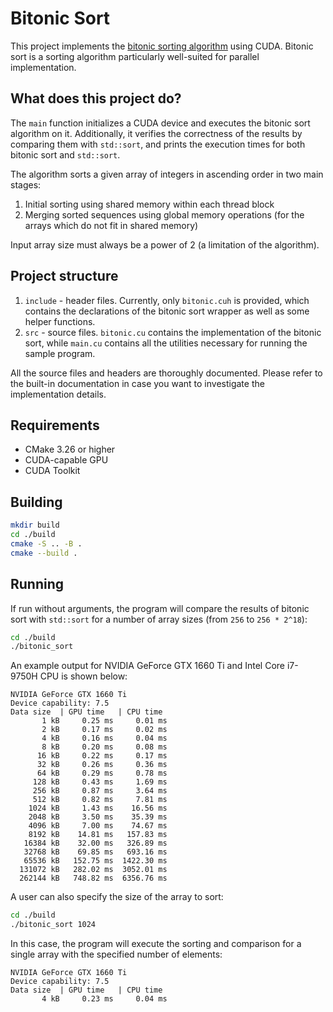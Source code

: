 # Bitonic Sort

This project implements the [bitonic sorting algorithm](https://en.wikipedia.org/wiki/Bitonic_sorter) using CUDA.
Bitonic sort is a sorting algorithm particularly well-suited for parallel implementation.

## What does this project do?

The `main` function initializes a CUDA device and executes the bitonic sort algorithm on it.
Additionally, it verifies the correctness of the results by comparing them with `std::sort`,
and prints the execution times for both bitonic sort and `std::sort`.

The algorithm sorts a given array of integers in ascending order in two main stages:

1. Initial sorting using shared memory within each thread block
2. Merging sorted sequences using global memory operations (for the arrays which do not fit in shared memory)

Input array size must always be a power of 2 (a limitation of the algorithm).

## Project structure

1. `include` - header files. Currently, only `bitonic.cuh` is provided, which contains the declarations of the bitonic sort
               wrapper as well as some helper functions.
2. `src` - source files. `bitonic.cu` contains the implementation of the bitonic sort, while `main.cu` contains
           all the utilities necessary for running the sample program.

All the source files and headers are thoroughly documented. Please refer to the built-in documentation in case you want
to investigate the implementation details.

## Requirements

- CMake 3.26 or higher
- CUDA-capable GPU
- CUDA Toolkit

## Building

```bash
mkdir build 
cd ./build
cmake -S .. -B .
cmake --build .
```

## Running

If run without arguments, the program will compare the results of bitonic sort with `std::sort` for a number of
array sizes (from `256` to `256 * 2^18`):

```bash
cd ./build
./bitonic_sort
```

An example output for NVIDIA GeForce GTX 1660 Ti and Intel Core i7-9750H CPU is shown below:

```
NVIDIA GeForce GTX 1660 Ti
Device capability: 7.5
Data size  | GPU time   | CPU time
       1 kB     0.25 ms     0.01 ms
       2 kB     0.17 ms     0.02 ms
       4 kB     0.16 ms     0.04 ms
       8 kB     0.20 ms     0.08 ms
      16 kB     0.22 ms     0.17 ms
      32 kB     0.26 ms     0.36 ms
      64 kB     0.29 ms     0.78 ms
     128 kB     0.43 ms     1.69 ms
     256 kB     0.87 ms     3.64 ms
     512 kB     0.82 ms     7.81 ms
    1024 kB     1.43 ms    16.56 ms
    2048 kB     3.50 ms    35.39 ms
    4096 kB     7.00 ms    74.67 ms
    8192 kB    14.81 ms   157.83 ms
   16384 kB    32.00 ms   326.89 ms
   32768 kB    69.85 ms   693.16 ms
   65536 kB   152.75 ms  1422.30 ms
  131072 kB   282.02 ms  3052.01 ms
  262144 kB   748.82 ms  6356.76 ms
```

A user can also specify the size of the array to sort:

```bash
cd ./build
./bitonic_sort 1024
```

In this case, the program will execute the sorting and comparison for a single array with the specified number of
elements:

```
NVIDIA GeForce GTX 1660 Ti
Device capability: 7.5
Data size  | GPU time   | CPU time
       4 kB     0.23 ms     0.04 ms
```
